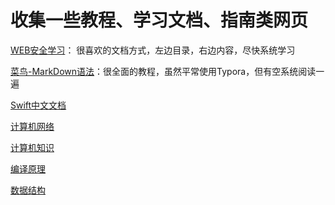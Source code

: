 # 收集一些教程、学习文档、指南类网页  

[WEB安全学习](https://websec.readthedocs.io/zh/latest/index.html)：  很喜欢的文档方式，左边目录，右边内容，尽快系统学习  
  
[菜鸟-MarkDown语法](https://www.runoob.com/markdown/md-link.html)：很全面的教程，虽然平常使用Typora，但有空系统阅读一遍
  
[Swift中文文档](https://swiftgg.gitbook.io/swift/swift-jiao-cheng/01_the_basics)  
  
[计算机网络](https://lfool.gitbook.io/computer-network/di-yi-zhang-wang-luo-ji-chu-zhi-shi)  

[计算机知识](https://lfool.gitbook.io/compiling-principle/)  
  
[编译原理](https://lfool.gitbook.io/compiling-principle/)  
  
[数据结构](https://lfool.gitbook.io/compiling-principle/)  
  
[]()  
    
[]()  
  
[]()  
  
